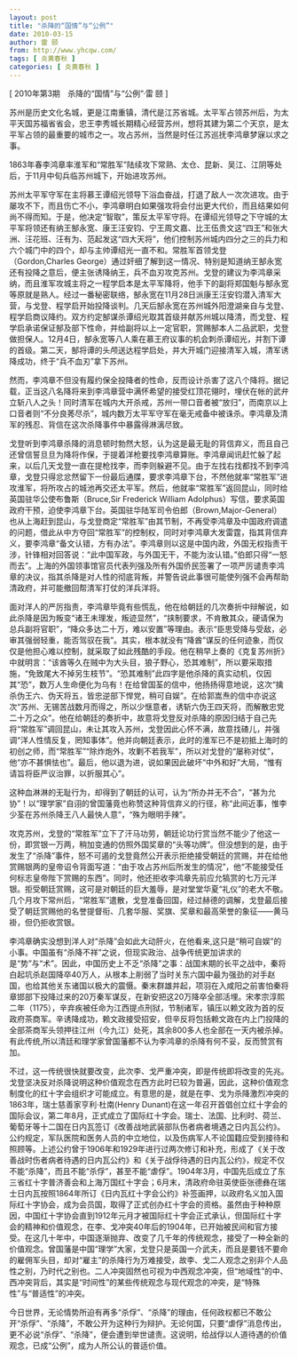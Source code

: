 ```yaml
---
layout: post
title: "杀降的“国情”与“公例”"
date: 2010-03-15
author: 雷 颐
from: http://www.yhcqw.com/
tags: [ 炎黄春秋 ]
categories: [ 炎黄春秋 ]
---
```



[ 2010年第3期　杀降的“国情”与“公例”·雷 颐 ]


苏州是历史文化名城，更是江南重镇，清代是江苏省城。太平军占领苏州后，为太平天国苏福省省会，忠王李秀城长期精心经营苏州，想将其建为第二个天京，是太平军占领的最重要的城市之一。攻占苏州，当然是时任江苏巡抚李鸿章梦寐以求之事。

1863年春李鸿章率淮军和“常胜军”陆续攻下常熟、太仓、昆新、吴江、江阴等处后，于11月中旬兵临苏州城下，开始进攻苏州。


苏州太平军守军在主将慕王谭绍光领导下浴血奋战，打退了敌人一次次进攻。由于屡攻不下，而且伤亡不小，李鸿章明白如果强攻将会付出更大代价，而且结果如何尚不得而知。于是，他决定“智取”，策反太平军守将。在谭绍光领导之下守城的太平军将领还有纳王郜永宽、康王汪安钧、宁王周文嘉、比王伍贵文这“四王”和张大洲、汪花班、汪有为、范起发这“四大天将”，他们控制苏州城内四分之三的兵力和六个城门中的四个，却与主帅谭绍光一直不和。常胜军首领戈登（Gordon,Charles 
George）通过奸细了解到这一情况、特别是知道纳王郜永宽还有投降之意后，便主张诱降纳王，兵不血刃攻克苏州。戈登的建议为李鸿章采纳，而且淮军攻城主将之一程学启本是太平军降将，他手下的副将郑国魁与郜永宽等原就是熟人。经过一番秘密联络，郜永宽在11月28日派康王汪安钧潜入清军大营，与戈登、程学启开始投降谈判。几天后郜永宽在苏州城外阳澄湖亲自与戈登、程学启商议降约。双方约定郜谋杀谭绍光取其首级并献苏州城以降清，而戈登、程学启承诺保证郜及部下性命，并给副将以上一定官职，赏赐郜本人二品武职，戈登做担保人。12月4日，郜永宽等八人乘在慕王府议事的机会刺杀谭绍光，并割下谭的首级。第二天，郜将谭的头颅送达程学启处，并大开城门迎接清军入城，清军诱降成功，终于“兵不血刃”拿下苏州。


然而，李鸿章不但没有履约保全投降者的性命，反而设计杀害了这八个降将。据记载，正当这八名降将来到李鸿章营中满怀希望的接受红顶花翎时，埋伏在帐的武弁立斩八人之头！同时清军在城内大开杀戒，苏州一带口音者被“放归”，而南京以上口音者则“不分良莠尽杀”，城内数万太平军守军在毫无戒备中被诛杀。李鸿章及清军的残忍、背信在这次杀降事件中暴露得淋漓尽致。


戈登听到李鸿章杀降的消息顿时勃然大怒，认为这是最无耻的背信弃义，而且自己还曾信誓旦旦为降将作保，于提着洋枪要找李鸿章算账。李鸿章闻讯赶忙躲了起来，以后几天戈登一直在提枪找李，而李则躲避不见。由于左找右找都找不到李鸿章，戈登只得忿忿然留下一份最后通牒，要求李鸿章下台，不然他就率“常胜军”进攻淮军，将所攻占的城池再交还太平军。然后，他就率“常胜军”返回昆山，同时给英国驻华公使布鲁斯（Bruce,Sir 
Frederick William 
Adolphus）写信，要求英国政府干预，迫使李鸿章下台。英国驻华陆军司令伯郎（Brown,Major-General）也从上海赶到昆山，与戈登商定“常胜军”由其节制，不再受李鸿章及中国政府调遣的问题，借此从中方夺回“常胜军”的控制权，同时对李鸿章大发雷霆，指其背信弃义，要李鸿章“备文认错，方有办法”。李鸿章则以这是中国内政，外国无权指责干涉，针锋相对回答说：“此中国军政，与外国无干，不能为汝认错。”伯郎只得“一怒而去”。上海的外国领事馆官员代表列强及所有外国侨民签署了一项严厉谴责李鸿章的决议，指其杀降是对人性的彻底背叛，并警告说此事很可能使列强不会再帮助清政府，并可能撤回帮清军打仗的洋兵洋将。


面对洋人的严厉指责，李鸿章毕竟有些慌乱，他在给朝廷的几次奏折中辩解说，如此杀降是因为叛变“诸王未理发，叛迹显然”，“挟制要求，不肯散其众，硬请保为总兵副将官职”，“降众多达二十万，难以安置”等理由。表示“臣思受降与受敌，必审其强弱轻重，能否驾驭在我”。其实，根本就没有“降酋”谋反的任何迹象，而仅仅是他担心难以控制，就采取了如此残酷的手段。他在稍早上奏的《克复苏州折》中就明言：“该酋等久在贼中为大头目，狼子野心，恐其难制”，所以要采取措施，“免致尾大不掉另生枝节”。“恐其难制”此四字是他杀降的真实动机，仅因其“恐”，数万人生命便化为乌有！在给曾国荃的信中，他扬扬得意地说，这次“擒杀伪王六、伪天将五，皆忠逆部下悍党，稍可自娱”。在给郭嵩焘的信中亦说这次“苏州、无锡苦战数月而得之，所以少惬意者，诱斩六伪王四天将，而解散忠党二十万之众”。他在给朝廷的奏折中，故意将戈登反对杀降的原因归结于自己先将“常胜军”调回昆山，未让其攻入苏州，戈登因此心怀不满，故意找碴儿，并强调“洋人性情反复，罔知事体”。他并向朝廷表示，此时的淮军已不是初抵上海时的初创之师，而“常胜军”“除炸炮外，攻剿不若我军”，所以对戈登的“屡称对仗”，他“亦不甚惧怯也”。最后，他以退为进，说如果因此破坏“中外和好”大局，“惟有请旨将臣严议治罪，以折服其心”。


这种血淋淋的无耻行为，却得到了朝廷的认可，认为“所办并无不合”，“甚为允协”！以“理学家”自诩的曾国藩竟也称赞这种背信弃义的行径，称“此间近事，惟李少荃在苏州杀降王八人最快人意”，“殊为眼明手辣”。


攻克苏州，戈登的“常胜军”立下了汗马功劳，朝廷论功行赏当然不能少了他这一份，即赏银一万两，稍加变通的仿照外国奖章的“头等功牌”。但没想到的是，由于发生了“杀降”事件，怒不可遏的戈登竟然公开表示拒绝接受朝廷的赏赐，并在给他赏赐银两的皇帝诏令背面写道：“由于攻占苏州后所发生的情况”，他“不能接受任何标志皇帝陛下赏赐的东西”。同时，他还拒收李鸿章先前应允犒赏的七万元洋银。拒受朝廷赏赐，这可是对朝廷的巨大羞辱，是对堂堂华夏“礼仪”的老大不敬。几个月攻下常州后，“常胜军”遣散，戈登准备回国，经过赫德的调解，戈登最后接受了朝廷赏赐他的名誉提督衔、几套华服、奖旗、奖章和最高荣誉的象征——黄马褂，但仍拒收赏银。


李鸿章确实没想到洋人对“杀降”会如此大动肝火，在他看来,这只是“稍可自娱”的小事。中国虽有“杀降不祥”之说，但现实政治、战争传统更加讲求的是“势”与“术”。因此，中国历史上不乏“杀降”之事：战国末期的长平之战中，秦将白起坑杀赵国降卒40万人，从根本上削弱了当时关东六国中最为强劲的对手赵国，也给其他关东诸国以极大的震慑。秦末群雄并起，项羽在入咸阳之前害怕秦将章邯部下投降过来的20万秦军谋反，在新安把这20万降卒全部活埋。宋孝宗淳熙二年（1175），辛弃疾被任命为江西提点刑狱，节制诸军，镇压以赖文政为首的反政府茶商军。辛诱降成功，赖文政接受招安，但辛反将包括赖文政在内上门投降的全部茶商军头领押往江州（今九江）处死，其余800多人也全部在一天内被杀掉。有此传统,所以清廷和理学家曾国藩都不认为李鸿章的杀降有何不妥，反而赞赏有加。


不过，这一传统很快就要改变，此次李、戈严重冲突，即是传统即将改变的先兆。戈登坚决反对杀降说明这种价值观念在西方此时已较为普遍，因此，这种价值观念制度化的红十字会组织才可能成立。有意思的是，就是在李、戈为杀降激烈冲突的1863年，瑞士慈善家亨利·杜南(Henry 
Dunant)在这一年召开首倡创立红十字会的国际会议，第二年8月，正式成立了国际红十字会。瑞士、法国、比利时、荷兰、葡萄牙等十二国在日内瓦签订《改善战地武装部队伤者病者境遇之日内瓦公约》。公约规定，军队医院和医务人员的中立地位，以及伤病军人不论国籍应受到接待和照顾等。上述公约曾于1906年和1929年进行过两次修订和补充，形成了《关于改善战时伤者病者待遇的日内瓦公约》和《关于战俘待遇的日内瓦公约》，规定不仅不能“杀降”，而且不能“杀俘”，甚至不能“虐俘”。1904年3月，中国先后成立了东三省红十字普济善会和上海万国红十字会；6月末，清政府命驻英使臣张德彝在瑞士日内瓦按照1864年所订《日内瓦红十字会公约》补签画押，以政府名义加入国际红十字协会，成为会员国，取得了正式创办红十字会的资格。虽然由于种种原因，中国红十字协会直到1912年元月才被国际红十字会正式承认，但国际红十字会的精神和价值观念，在李、戈冲突40年后的1904年，已开始被民间和官方接受。在这几十年中，中国逐渐抛弃、改变了几千年的传统观念，接受了一种全新的价值观念。曾国藩是中国“理学”大家，戈登只是英国一介武夫，而且是要钱不要命的雇佣军头目，却对“雇主”的杀降行为万难接受，故李、戈二人观念之别非个人品性之别，乃时代之别也。二人冲突固然也可视为中西观念冲突，但“地域性”的中、西冲突背后，其实是“时间性”的某些传统观念与现代观念的冲突，是“特殊性”与“普适性”的冲突。


今日世界，无论情势所迫有再多“杀俘”、“杀降”的理由，任何政权都已不敢公开“杀俘”、“杀降”，不敢公开为这种行为辩护。无论何国，只要“虐俘”消息传出，更不必说“杀俘”、“杀降”，便会遭到举世谴责。这说明，给战俘以人道待遇的价值观念，已成“公例”，成为人所公认的普适价值。


